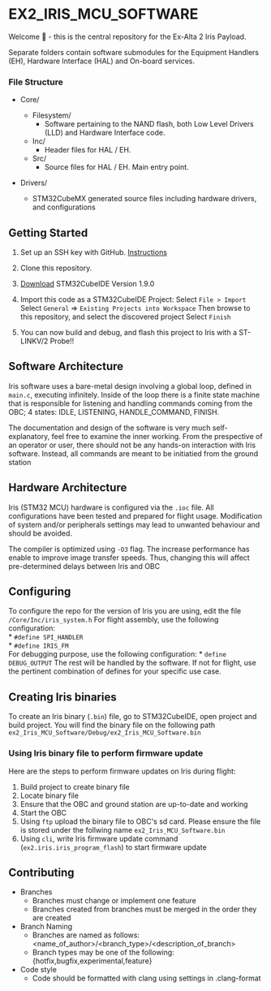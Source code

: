 # EX2_IRIS_MCU_SOFTWARE 
Welcome 👋 - this is the central repository for the Ex-Alta 2 Iris Payload. 

Separate folders contain software submodules for the Equipment Handlers (EH), Hardware Interface (HAL) and On-board services.

### File Structure
* Core/
	* Filesystem/
		* Software pertaining to the NAND flash, both Low Level Drivers (LLD) and Hardware Interface code.
	* Inc/
		* Header files for HAL / EH.
	* Src/
		* Source files for HAL / EH. Main entry point. 
		
* Drivers/
	* STM32CubeMX generated source files including hardware drivers, and configurations

## Getting Started
1. Set up an SSH key with GitHub. [Instructions](https://docs.github.com/en/github/authenticating-to-github/connecting-to-github-with-ssh/adding-a-new-ssh-key-to-your-github-account)

2. Clone this repository.

3. [Download](https://www.st.com/en/development-tools/stm32cubeide.html) STM32CubeIDE Version 1.9.0 

4. Import this code as a STM32CubeIDE Project:
	Select `File > Import`
	Select `General` =>  `Existing Projects into Workspace`
	Then browse to this repository, and select the discovered project
	Select `Finish`

5. You  can now build and debug, and flash this project to Iris with a ST-LINKV/2 Probe!!

## Software Architecture
Iris software uses a bare-metal design involving a global loop, defined in `main.c`, executing infinitely. Inside
of the loop there is a finite state machine that is responsible for listening and handling commands coming from the
OBC; 4 states: IDLE, LISTENING, HANDLE_COMMAND, FINISH.

The documentation and design of the software is very much self-explanatory, feel free to examine the inner working. From
the prespective of an operator or user, there should not be any hands-on interaction with Iris software. Instead, all
commands are meant to be initiatied from the ground station

## Hardware Architecture
Iris (STM32 MCU) hardware is configured via the `.ioc` file. All configurations have been tested and prepared for flight
usage. Modification of system and/or peripherals settings may lead to unwanted behaviour and should be avoided. 

The compiler is optimized using `-O3` flag. The increase performance has enable to improve image transfer speeds. Thus,
changing this will affect pre-determined delays between Iris and OBC

## Configuring
To configure the repo for the version of Iris you are using, edit the file `/Core/Inc/iris_system.h`
For flight assembly, use the following configuration:  
	* `#define SPI_HANDLER`  
	* `#define IRIS_FM`  
For debugging purpose, use the following configuration:
	* `define DEBUG_OUTPUT`
The rest will be handled by the software. If not for flight, use the pertinent combination of defines for your specific use case.

## Creating Iris binaries
To create an Iris binary (`.bin`) file, go to STM32CubeIDE, open project and build project. You will find the binary file
on the following path `ex2_Iris_MCU_Software/Debug/ex2_Iris_MCU_Software.bin`

### Using Iris binary file to perform firmware update
Here are the steps to perform firmware updates on Iris during flight:
1. Build project to create binary file
2. Locate binary file
3. Ensure that the OBC and ground station are up-to-date and working
4. Start the OBC
5. Using `ftp` upload the binary file to OBC's sd card. Please ensure the file is stored under the follwing name `ex2_Iris_MCU_Software.bin`
6. Using `cli`, write Iris firmware update command (`ex2.iris.iris_program_flash`) to start firmware update

## Contributing
* Branches
	* Branches must change  or implement one feature
	* Branches created from branches must be merged in the order they are created
* Branch Naming
	* Branches are named as follows: <name_of_author>/<branch_type>/<description_of_branch>
	* Branch types may be one of the following: {hotfix,bugfix,experimental,feature} 
* Code style
	* Code should be formatted with clang using settings in .clang-format
